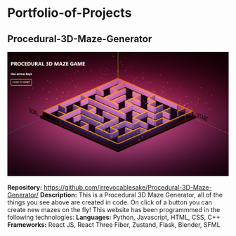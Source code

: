 # Portfolio-of-Projects

## Procedural-3D-Maze-Generator

![main_image](https://github.com/irrevocablesake/Procedural-3D-Maze-Generator/blob/main/images/final_render.png)

**Repository:** https://github.com/irrevocablesake/Procedural-3D-Maze-Generator/
**Description:** This is a Procedural 3D Maze Generator, all of the things you see above are created in code. On click of a button you can create new mazes on the fly! This website has been programmmed in the following technologies:
**Languages:** Python, Javascript, HTML, CSS, C++
**Frameworks:** React JS, React Three Fiber, Zustand, Flask, Blender, SFML
